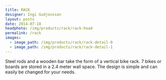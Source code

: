 ```yaml
---
title: RACK
designer: Ingi Gudjonsson
layout: posts
date: 2014-07-18
headphoto: /img/products/rack/rack-head
permalink: /rack
images:  
  - image_path: /img/products/rack/rack-detail-0
  - image_path: /img/products/rack/rack-detail-1
---
```


Steel rods and a wooden bar take the form of a vertical bike rack. 7 bikes or boards are stored in a 2.4 meter wall space. The design is simple and can easily be changed for your needs. 
